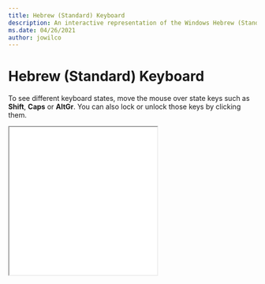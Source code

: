 ```yaml
---
title: Hebrew (Standard) Keyboard
description: An interactive representation of the Windows Hebrew (Standard)Keyboard. To see different keyboard states, click or move the mouse over the state keys.
ms.date: 04/26/2021
author: jowilco
---
```


# Hebrew (Standard) Keyboard

To see different keyboard states, move the mouse over state keys such as **Shift**, **Caps** or **AltGr**. You can also lock or unlock those keys by clicking them.

<iframe src="kbdhebl3.html" height="300"></iframe>
